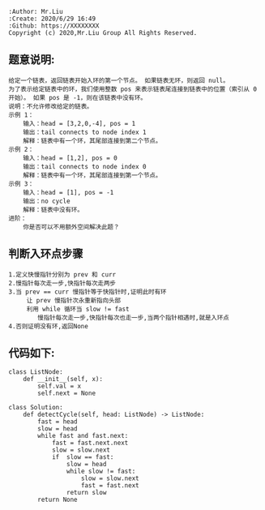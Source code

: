     :Author: Mr.Liu
    :Create: 2020/6/29 16:49
    :Github: https://XXXXXXXX
    Copyright (c) 2020,Mr.Liu Group All Rights Reserved.

## 题意说明:
    给定一个链表，返回链表开始入环的第一个节点。 如果链表无环，则返回 null。
    为了表示给定链表中的环，我们使用整数 pos 来表示链表尾连接到链表中的位置（索引从 0 开始）。 如果 pos 是 -1，则在该链表中没有环。
    说明：不允许修改给定的链表。
    示例 1：
        输入：head = [3,2,0,-4], pos = 1
        输出：tail connects to node index 1
        解释：链表中有一个环，其尾部连接到第二个节点。
    示例 2：
        输入：head = [1,2], pos = 0
        输出：tail connects to node index 0
        解释：链表中有一个环，其尾部连接到第一个节点。
    示例 3：
        输入：head = [1], pos = -1
        输出：no cycle
        解释：链表中没有环。
    进阶：
        你是否可以不用额外空间解决此题？

## 判断入环点步骤
    1.定义快慢指针分别为 prev 和 curr
    2.慢指针每次走一步,快指针每次走两步
    3.当 prev == curr 慢指针等于快指针时,证明此时有环
         让 prev 慢指针次永重新指向头部
         利用 while 循环当 slow != fast
            慢指针每次走一步,快指针每次也走一步,当两个指针相遇时,就是入环点
    4.否则证明没有环,返回None

## 代码如下:
    class ListNode:
        def __init__(self, x):
            self.val = x
            self.next = None
    
    class Solution:
        def detectCycle(self, head: ListNode) -> ListNode:
            fast = head
            slow = head
            while fast and fast.next:
                fast = fast.next.next
                slow = slow.next
                if  slow == fast:
                    slow = head
                    while slow != fast:
                        slow = slow.next
                        fast = fast.next
                    return slow
            return None